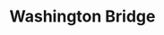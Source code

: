 ---
pid: pt329
title: Washington Bridge
location_transcription: Penn Treaty Park
coordinates: "[-75.128052245115, 39.966135271658]"
zipcode: 
gen_neighborhood: 
neighborhood: 
outside_phl: 
age: '7'
age_range: 6-13
instagram: 
image_file_name: pt_329.jpg
proposal_transcription: 
topic: Architecture
topic_summary: 0, 0
type: Bridge
keywords_other: 
credit: Azaria
image_labels: Bridge
twitter: 
facebook: 
permalink: "/monuments/pt329/"
layout: item-page
---